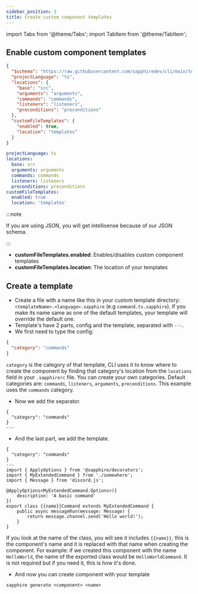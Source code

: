 ```yaml
---
sidebar_position: 3
title: Create custom component templates
---
```


import Tabs from '@theme/Tabs'; import TabItem from '@theme/TabItem';

## Enable custom component templates

<Tabs groupId="config-language-choice">
<TabItem value="json" label="JSON" default>

```json {11-14}
{
  "$schema": "https://raw.githubusercontent.com/sapphiredev/cli/main/templates/schemas/.sapphirerc.scheme.json",
  "projectLanguage": "ts",
  "locations": {
    "base": "src",
    "arguments": "arguments",
    "commands": "commands",
    "listeners": "listeners",
    "preconditions": "preconditions"
  },
  "customFileTemplates": {
    "enabled": true,
    "location": "templates"
  }
}
```

</TabItem>

<TabItem value="yaml" label="YAML">

```yaml {8-10}
projectLanguage: ts
locations:
  base: src
  arguments: arguments
  commands: commands
  listeners: listeners
  preconditions: preconditions
customFileTemplates:
  enabled: true
  location: 'templates'
```

</TabItem>
</Tabs>

:::note

If you are using JSON, you will get intellisense because of our JSON schema.

:::

- **customFileTemplates.enabled**: Enables/disables custom component templates
- **customFileTemplates.location**: The location of your templates

## Create a template

- Create a file with a name like this in your custom template directory: `<templateName>.<language>.sapphire` (e.g
  `command.ts.sapphire`). If you make its name same as one of the default templates, your template will override the
  default one.
- Template's have 2 parts, config and the template, separated with `---`.
- We first need to type the config:

```json
{
  "category": "commands"
}
```

`category` is the category of that template, CLI uses it to know where to create the component by finding that
category's location from the `locations` field in your `.sapphirerc` file. You can create your own categories. Default
categories are: `commands`, `listeners`, `arguments`, `preconditions`. This example uses the `commands` category.

- Now we add the separator.

```
{
  "category": "commands"
}
---
```

- And the last part, we add the template.

```
{
  "category": "commands"
}
---
import { ApplyOptions } from '@sapphire/decorators';
import { MyExtendedCommand } from './somewhere';
import { Message } from 'discord.js';

@ApplyOptions<MyExtendedCommand.Options>({
	description: 'A basic command'
})
export class {{name}}Command extends MyExtendedCommand {
	public async messageRun(message: Message) {
		return message.channel.send('Hello world!');
	}
}

```

If you look at the name of the class, you will see it includes `{{name}}`, this is the component's name and it is
replaced with that name when creating the component. For example: if we created this component with the name
`HelloWorld`, the name of the exported class would be `HelloWorldCommand`. It is not required but if you need it, this
is how it's done.

- And now you can create component with your template

```
sapphire generate <component> <name>
```
